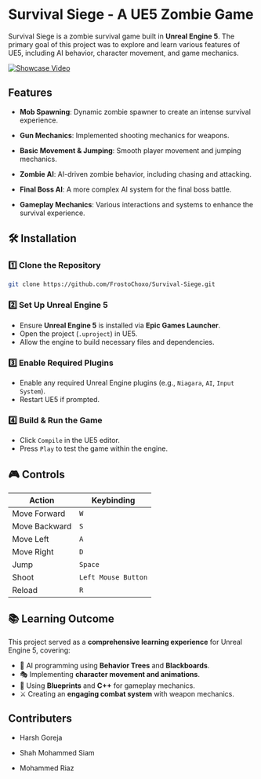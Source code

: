 # Survival Siege - A UE5 Zombie Game

Survival Siege is a zombie survival game built in **Unreal Engine 5**. The primary goal of this project was to explore and learn various features of UE5, including AI behavior, character movement, and game mechanics.

[![Showcase Video](https://img.youtube.com/vi/oJM-TG6cJ44/0.jpg)](https://www.youtube.com/watch?v=oJM-TG6cJ44)


## Features

- **Mob Spawning**: Dynamic zombie spawner to create an intense survival experience.
  
- **Gun Mechanics**: Implemented shooting mechanics for weapons.
  
- **Basic Movement & Jumping**: Smooth player movement and jumping mechanics.
  
- **Zombie AI**: AI-driven zombie behavior, including chasing and attacking.
  
- **Final Boss AI**: A more complex AI system for the final boss battle.
  
- **Gameplay Mechanics**: Various interactions and systems to enhance the survival experience.

## 🛠 Installation

### 1️⃣ Clone the Repository
```bash
git clone https://github.com/FrostoChoxo/Survival-Siege.git
```

### 2️⃣ Set Up Unreal Engine 5
- Ensure **Unreal Engine 5** is installed via **Epic Games Launcher**.
- Open the project (`.uproject`) in UE5.
- Allow the engine to build necessary files and dependencies.

### 3️⃣ Enable Required Plugins
- Enable any required Unreal Engine plugins (e.g., `Niagara`, `AI`, `Input System`).
- Restart UE5 if prompted.

### 4️⃣ Build & Run the Game
- Click `Compile` in the UE5 editor.
- Press `Play` to test the game within the engine.

## 🎮 Controls

| Action         | Keybinding |
|---------------|-----------|
| Move Forward  | `W`       |
| Move Backward | `S`       |
| Move Left     | `A`       |
| Move Right    | `D`       |
| Jump          | `Space`   |
| Shoot         | `Left Mouse Button` |
| Reload        | `R`       |

## 📚 Learning Outcome

This project served as a **comprehensive learning experience** for Unreal Engine 5, covering:
- 🧠 AI programming using **Behavior Trees** and **Blackboards**.
- 🎭 Implementing **character movement and animations**.
- 🔷 Using **Blueprints** and **C++** for gameplay mechanics.
- ⚔️ Creating an **engaging combat system** with weapon mechanics.

## Contributers
- Harsh Goreja

- Shah Mohammed Siam

- Mohammed Riaz

